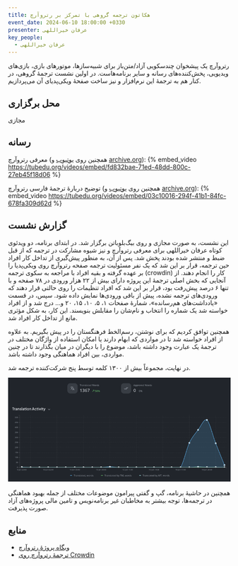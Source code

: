 ```yaml
---
title: هکاتون ترجمه گروهی با تمرکز بر رتروآرچ
event_date: 2024-06-10 18:00:00 +0330
presenter: عرفان خیراللهی
key_people:
  - عرفان خیراللهی
---
```


رتروآرچ یک پیشخوان چندسکویی آزاد/متن‌باز برای شبیه‌سازها، موتورهای بازی، بازی‌های ویدیویی، پخش‌کننده‌های رسانه و سایر برنامه‌هاست. در اولین نشست ترجمهٔ گروهی، در کنار هم به ترجمهٔ این نرم‌افزار و نیز ساخت صفحهٔ ویکی‌پدیای آن می‌پردازیم.

## محل برگزاری

مجازی

## رسانه

معرفی رتروآرچ (همچنین روی [یوتیوب](https://www.youtube.com/watch?v=l7zoDgBi6R8) و [archive.org](https://archive.org/download/retroarch_intro_fa/retroarch_intro_h264_mono.mp4)):
{% embed_video https://tubedu.org/videos/embed/fd832bae-71ed-48dd-800c-27eb45f18d06 %}

توضیح دربارهٔ ترجمهٔ فارسی رتروآرچ (همچنین روی [یوتیوب](https://www.youtube.com/watch?v=UrMiJshKl-g) و [archive.org](https://archive.org/download/retroarch_intro_fa/retroarch_fa_h264_mono.mp4)):
{% embed_video https://tubedu.org/videos/embed/03c10016-294f-41b1-84fc-678fa309d62d %}

## گزارش نشست

این نشست، به صورت مجازی و روی بیگ‌بلوباتن برگزار شد.
در ابتدای برنامه، دو ویدئوی کوتاه عرفان خیراللهی برای معرفی رتروآرچ و نیز شیوه مشارکت در ترجمه که از قبل ضبط و منتشر شده بودند پخش شد.
پس از آن، به منظور پیش‌گیری از تداخل کار افراد حین ترجمه، قرار بر این شد که یک نفر مسئولیت ترجمه صفحه رتروآرچ روی ویکی‌پدیا را بر عهده گرفته و بقیه افراد با مراجعه به سکوی ترجمه (crowdin) کار را انجام دهند.
از آنجایی که بخش اصلی ترجمهٔ این پروژه دارای بیش از ۲۲ هزار ورودی در ۷۸ صفحه و با تنها ۶ درصد پیش‌رفت بود، قرار بر این شد که افراد تنظیمات را روی حالتی قرار دهند که ورودی‌های ترجمه نشده، پیش از باقی ورودی‌ها نمایش داده شود.
سپس، در قسمت «یادداشت‌های هم‌رسانده»، شمارهٔ صفحات ۱، ۵، ۱۰، ۱۵، ۲۰ و... درج شد و از افراد خواسته شد یک شماره را انتخاب و نام‌شان را مقابلش بنویسند.
این کار، به شکل مؤثری مانع از تداخل کار افراد شد.

همچنین توافق کردیم که برای نوشتن، رسم‌الخط فرهنگستان را در پیش بگیریم. به علاوه از افراد خواسته شد تا در مواردی که ابهام دارند یا امکان استفاده از واژگان مختلف در ترجمهٔ یک عبارت وجود داشته باشد، موضوع را با دیگران در میان بگذارند تا در چنین مواردی، بین افراد هماهنگی وجود داشته باشد.

در نهایت، مجموعاً بیش از ۱۳۰۰ کلمه توسط پنج شرکت‌کننده ترجمه شد.

![گزارش ترجمه رتروآرچ](/assets/img/event-5_retroarch-translation-state.png)

همچنین در حاشیهٔ برنامه، گپ و گفتی پیرامون موضوعات مختلف از جمله بهبود هماهنگی در ترجمه‌ها، توجه بیشتر به مخاطبان غیر برنامه‌نویس و تامین مالی پروژه‌های آزاد صورت پذیرفت.

## منابع

- [وبگاه پروژهٔ رتروآرچ](https://www.retroarch.com/)
- [ترجمهٔ رتروآرچ روی Crowdin](https://crowdin.com/project/retroarch/fa)
